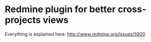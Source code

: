 # Redmine plugin for better cross-projects views

Everything is explained here: http://www.redmine.org/issues/5920

